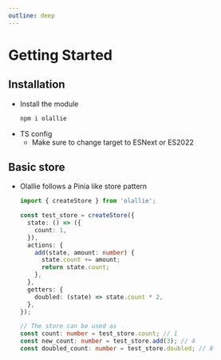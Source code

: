 ```yaml
---
outline: deep
---
```

# Getting Started
## Installation
- Install the module
  ```bash
  npm i olallie
  ```
- TS config
  - Make sure to change target to ESNext or ES2022
## Basic store
- Olallie follows a Pinia like store pattern
  ```typescript
  import { createStore } from 'olallie';

  const test_store = createStore({
    state: () => ({
      count: 1,
    }),
    actions: {
      add(state, amount: number) {
        state.count += amount;
        return state.count;
      },
    },
    getters: {
      doubled: (state) => state.count * 2,
    },
  });

  // The store can be used as
  const count: number = test_store.count; // 1
  const new_count: number = test_store.add(3); // 4
  const doubled_count: number = test_store.doubled; // 8
  ```